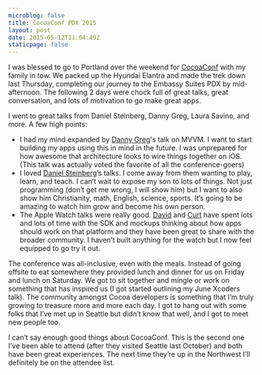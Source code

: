 ```yaml
---
microblog: false
title: CocoaConf PDX 2015
layout: post
date: 2015-05-12T11:04:49Z
staticpage: false
---
```


I was blessed to go to Portland over the weekend for [CocoaConf](http://cocoaconf.com/portland-2015/home) with my family in tow. We packed up the Hyundai Elantra and made the trek down last Thursday, completing our journey to the Embassy Suites PDX by mid-afternoon. The following 2 days were chock full of great talks, great conversation, and lots of motivation to go make great apps. 

I went to great talks from Daniel Steinberg, Danny Greg, Laura Savino, and more. A few high points:

* I had my mind expanded by [Danny Greg](https://twitter.com/dannygreg)'s talk on MVVM. I want to start building my apps using this in mind in the future. I was unprepared for how awesome that architecture looks to wire things together on iOS. (This talk was actually voted the favorite of all the conference-goers)
* I loved [Daniel Steinberg](https://twitter.com/dimsumthinking)’s talks. I come away from them wanting to play, learn, and teach. I can’t wait to expose my son to lots of things. Not just programming (don’t get me wrong, I will show him) but I want to also show him Christianity, math, English, science, sports. It’s going to be amazing to watch him grow and become his own person.
* The Apple Watch talks were really good. [David](https://twitter.com/davidhoang) and [Curt](https://twitter.com/curtclifton) have spent lots and lots of time with the SDK and mockups thinking about how apps should work on that platform and they have been great to share with the broader community. I haven’t built anything for the watch but I now feel equipped to go try it out.

The conference was all-inclusive, even with the meals. Instead of going offsite to eat somewhere they provided lunch and dinner for us on Friday and lunch on Saturday. We got to sit together and mingle or work on something that has inspired us (I got started outlining my June Xcoders talk). The community amongst Cocoa developers is something that I’m truly growing to treasure more and more each day. I got to hang out with some folks that I’ve met up in Seattle but didn’t know that well, and I got to meet new people too.

I can’t say enough good things about CocoaConf. This is the second one I’ve been able to attend (after they visited Seattle last October) and both have been great experiences. The next time they’re up in the Northwest I’ll definitely be on the attendee list.